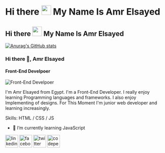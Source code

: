 # Hi there <img src="https://raw.githubusercontent.com/MartinHeinz/MartinHeinz/master/wave.gif" width="30px"> My Name Is Amr Elsayed
## Hi there <img src="https://raw.githubusercontent.com/MartinHeinz/MartinHeinz/master/wave.gif" width="30px"> My Name Is Amr Elsayed




[![Anurag's GitHub stats](https://github-readme-stats.vercel.app/api?username=AmrSaye74)](https://github.com/anuraghazra/github-readme-stats)

### Hi there 👋, Amr Elsayed
#### Front-End Develpoer
![Front-End Develpoer](https://arturssmirnovs.github.io/github-profile-readme-generator/images/banner.png)

I'm Amr Elsayed from Egypt. I'm a Front-End Developer.
I really enjoy learning Programming languages and frameworks.  I also enjoy Implementing of designs. For This Moment I'm junior web developer and learning increasingly. 

Skills:  HTML / CSS /  JS 

- 🌱 I’m currently learning JavaScript 


[<img src='https://cdn.jsdelivr.net/npm/simple-icons@3.0.1/icons/linkedin.svg' alt='linkedin' height='40'>](https://www.linkedin.com/in/amr-elsayed74/)  [<img src='https://cdn.jsdelivr.net/npm/simple-icons@3.0.1/icons/facebook.svg' alt='facebook' height='40'>](https://www.facebook.com/DevAmr74)  [<img src='https://cdn.jsdelivr.net/npm/simple-icons@3.0.1/icons/twitter.svg' alt='twitter' height='40'>](https://twitter.com/Amr_ElSsyed)  [<img src='https://cdn.jsdelivr.net/npm/simple-icons@3.0.1/icons/codepen.svg' alt='codepen' height='40'>](https://codepen.io/amrsayed74)  



